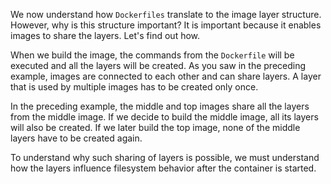 We now understand how `Dockerfiles` translate to the image
layer structure. However, why is this structure important? It is
important because it enables images to share the layers. Let's find out
how.

When we build the image, the commands from the `Dockerfile`
will be executed and all the layers will be created. As you saw in the
preceding example, images are connected to each other and can share
layers. A layer that is used by multiple images has to be created only
once.

In the preceding example, the middle and top images share all the layers
from the middle image. If we decide to build the middle image, all its
layers will also be created. If we later build the top image, none of
the middle layers have to be created again.

To understand why such sharing of layers is possible, we must understand
how the layers influence filesystem behavior after the container is
started.
